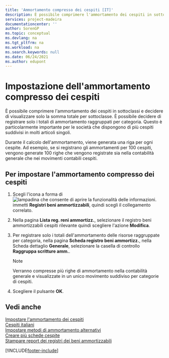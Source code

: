 ```yaml
---
title: 'Ammortamento compresso dei cespiti [IT]'
description: È possibile comprimere l'ammortamento dei cespiti in sottoclassi e decidere di visualizzare solo la somma totale per sottoclasse.
services: project-madeira
documentationcenter: ''
author: SorenGP
ms.topic: conceptual
ms.devlang: na
ms.tgt_pltfrm: na
ms.workload: na
ms.search.keywords: null
ms.date: 06/24/2021
ms.author: edupont
---
```

# <a name="set-up-compressed-depreciation-of-fixed-assets"></a><a name="set-up-compressed-depreciation-of-fixed-assets"></a><a name="set-up-compressed-depreciation-of-fixed-assets"></a>Impostazione dell'ammortamento compresso dei cespiti
È possibile comprimere l'ammortamento dei cespiti in sottoclassi e decidere di visualizzare solo la somma totale per sottoclasse. È possibile decidere di registrare solo i totali di ammortamento raggruppati per categoria. Questo è particolarmente importante per le società che dispongono di più cespiti suddivisi in molti articoli singoli.  

Durante il calcolo dell'ammortamento, viene generata una riga per ogni cespite. Ad esempio, se si registrano gli ammortamenti per 100 cespiti, vengono generate 100 righe che vengono registrate sia nella contabilità generale che nei movimenti contabili cespiti.  

## <a name="to-set-up-compressed-depreciation-of-fixed-assets"></a><a name="to-set-up-compressed-depreciation-of-fixed-assets"></a><a name="to-set-up-compressed-depreciation-of-fixed-assets"></a>Per impostare l'ammortamento compresso dei cespiti

1.  Scegli l'icona a forma di ![lampadina che consente di aprire la funzionalità delle informazioni.](../../media/ui-search/search_small.png "Informazioni sull'operazione che si desidera eseguire") immetti **Registri beni ammortizzabili**, quindi scegli il collegamento correlato.  
2.  Nella pagina **Lista reg. reni ammortizz.**, selezionare il registro beni ammortizzabili cespiti rilevante quindi scegliere l'azione **Modifica**.  
3.  Per registrare solo i totali dell'ammortamento delle risorse raggruppate per categoria, nella pagina **Scheda registro beni ammortizz.**, nella Scheda dettaglio **Generale**, selezionare la casella di controllo **Raggruppa scritture amm.**.  

    > [!NOTE]  
    >  Verranno compresse più righe di ammortamento nella contabilità generale e visualizzate in un unico movimento suddiviso per categorie di cespiti.  

4.  Scegliere il pulsante **OK**.  

## <a name="see-also"></a><a name="see-also"></a><a name="see-also"></a>Vedi anche
 [Impostare l'ammortamento dei cespiti](../../fa-how-setup-depreciation.md)   
 [Cespiti italiani](italian-fixed-assets.md)   
 [Impostare metodi di ammortamento alternativi](how-to-set-up-alternate-depreciation-methods.md)   
 [Creare più schede cespite](how-to-create-multiple-fixed-asset-cards.md)   
 [Stampare report dei registri dei beni ammortizzabili](how-to-print-depreciation-book-reports.md)


[!INCLUDE[footer-include](../../includes/footer-banner.md)]
